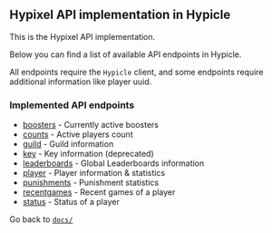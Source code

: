 ## Hypixel API implementation in Hypicle

This is the Hypixel API implementation.

Below you can find a list of available API endpoints in Hypicle.

All endpoints require the `Hypicle` client, and some endpoints require additional information like player uuid.

### Implemented API endpoints
- [boosters](./boosters.md) - Currently active boosters
- [counts](./counts.md) - Active players count
- [guild](./guild.md) - Guild information
- [key](./key.md) - Key information (deprecated)
- [leaderboards](./leaderboards.md) - Global Leaderboards information
- [player](./player.md) - Player information & statistics
- [punishments](./punishments.md) - Punishment statistics
- [recentgames](./recentgames.md) - Recent games of a player
- [status](./status.md) - Status of a player


Go back to [`docs/`](../README.md)
